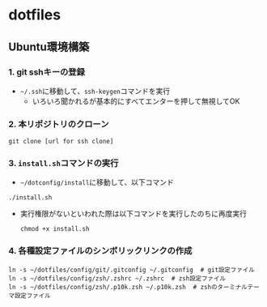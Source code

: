# dotfiles

## Ubuntu環境構築
### 1. git sshキーの登録
* `~/.ssh`に移動して、`ssh-keygen`コマンドを実行
  *  いろいろ聞かれるが基本的にすべてエンターを押して無視してOK
### 2. 本リポジトリのクローン
```
git clone [url for ssh clone]
```
### 3. `install.sh`コマンドの実行
* `~/dotconfig/install`に移動して、以下コマンド
```
./install.sh
```
  * 実行権限がないといわれた際は以下コマンドを実行したのちに再度実行
    ```
    chmod +x install.sh
    ```
### 4. 各種設定ファイルのシンボリックリンクの作成
```
ln -s ~/dotfiles/config/git/.gitconfig ~/.gitconfig  # git設定ファイル
ln -s ~/dotfiles/config/zsh/.zshrc ~/.zshrc  # zsh設定ファイル
ln -s ~/dotfiles/config/zsh/.p10k.zsh ~/.p10k.zsh  # zshのターミナルテーマ設定ファイル
```
